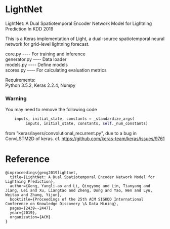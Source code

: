# LightNet
LightNet: A Dual Spatiotemporal Encoder Network Model for Lightning Prediction In KDD 2019

This is a Keras implementation of Light, a dual-source spatiotemporal neural network for grid-level lightning forecast.

core.py       ---- For training and inference    
generator.py  ---- Data loader    
models.py ---- Define models    
scores.py     ---- For calculating evaluation metrics   

Requirements:   
Python 3.5.2, Keras 2.2.4, Numpy


### Warning
You may need to remove the following code 
```python
    inputs, initial_state, constants = _standardize_args(
         inputs, initial_state, constants, self._num_constants)
```
from "keras/layers/convolutional_recurrent.py", due to a bug in ConvLSTM2D of keras. cf. https://github.com/keras-team/keras/issues/9761


# Reference  
```
@inproceedings{geng2019lightnet,
  title={LightNet: A Dual Spatiotemporal Encoder Network Model for Lightning Prediction},
  author={Geng, Yangli-ao and Li, Qingyong and Lin, Tianyang and Jiang, Lei and Xu, Liangtao and Zheng, Dong and Yao, Wen and Lyu, Weitao and Zhang, Yijun},
  booktitle={Proceedings of the 25th ACM SIGKDD International Conference on Knowledge Discovery \& Data Mining},
  pages={2439--2447},
  year={2019},
  organization={ACM}
}
```
